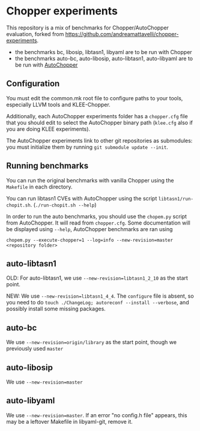 # Chopper experiments

This repository is a mix of benchmarks for Chopper/AutoChopper evaluation, forked from https://github.com/andreamattavelli/chopper-experiments.

- the benchmarks bc, libosip, libtasn1, libyaml are to be run with Chopper
- the benchmarks auto-bc, auto-libosip, auto-libtasn1, auto-libyaml are to be run with [AutoChopper](https://github.com/srg-imperial/klee-chopper-patches/)

## Configuration

You must edit the common.mk root file to configure paths to your tools, especially LLVM tools and KLEE-Chopper.

Additionally, each AutoChopper experiments folder has a `chopper.cfg` file that you should edit to select the AutoChopper binary path (`klee.cfg` also if you are doing KLEE experiments).

The AutoChopper experiments link to other git repositories as submodules: you must initialize them by running `git submodule update --init`.

## Running benchmarks

You can run the original benchmarks with vanilla Chopper using the `Makefile` in each directory.

You can run libtasn1 CVEs with AutoChopper using the script `libtasn1/run-chopit.sh`. (`./run-chopit.sh --help`)

In order to run the auto benchmarks, you should use the `chopem.py` script from AutoChopper. It will read from `chopper.cfg`. Some documentation will be displayed using `--help`, AutoChopper benchmarks are ran using

```
chopem.py --execute-chopper=1 --log=info --new-revision=master <repository folder>
```

## auto-libtasn1

OLD: For auto-libtasn1, we use `--new-revision=libtasn1_2_10` as the start point.

NEW: We use `--new-revision=libtasn1_4_4`. The `configure` file is absent, so you need to do `touch ./ChangeLog; autoreconf --install --verbose`, and possibly install some missing packages.

## auto-bc

We use `--new-revision=origin/library` as the start point, though we previously used `master`

## auto-libosip

We use `--new-revision=master`

## auto-libyaml

We use `--new-revision=master`.
If an error "no config.h file" appears, this may be a leftover Makefile in libyaml-git, remove it.